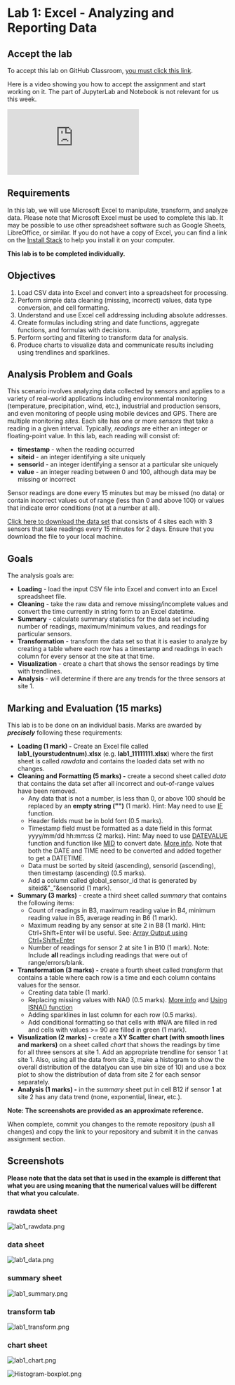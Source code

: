 Lab 1: Excel - Analyzing and Reporting Data
===========================================

## Accept the lab

To accept this lab on GitHub Classroom, [you must click this link](https://classroom.github.com/a/LT5XhYBO).

Here is a video showing you how to accept the assignment and start working on it.
The part of JupyterLab and Notebook is not relevant for us this week.

<div class="container youtube">
<iframe class="responsive-iframe" src="https://www.youtube-nocookie.com/embed/OrfFTdkghZ4" frameborder="0" allow="accelerometer; autoplay="0"; encrypted-media; gyroscope; picture-in-picture" allowfullscreen></iframe>
</div>

## Requirements

In this lab, we will use Microsoft Excel to manipulate, transform, and analyze data. Please note that Microsoft Excel must be used to complete this lab. It may be possible to use other spreadsheet software such as Google Sheets, LibreOffice, or similar. If you do not have a copy of Excel, you can find a link on the [Install Stack](https://firas.moosvi.com/courses/data301/notes/week02/lab.html) to help you install it on your computer.

**This lab is to be completed individually.**

## **Objectives**

1.  Load CSV data into Excel and convert into a spreadsheet for processing.
2.  Perform simple data cleaning (missing, incorrect) values, data type conversion, and cell formatting.
3.  Understand and use Excel cell addressing including absolute addresses.
4.  Create formulas including string and date functions, aggregate functions, and formulas with decisions.
5.  Perform sorting and filtering to transform data for analysis.
6.  Produce charts to visualize data and communicate results including using trendlines and sparklines.

## **Analysis Problem and Goals**

This scenario involves analyzing data collected by sensors and applies to a variety of real-world applications including environmental monitoring (temperature, precipitation, wind, etc.), industrial and production sensors, and even monitoring of people using mobile devices and GPS. There are multiple monitoring _sites_. Each site has one or more _sensors_ that take a reading in a given interval. Typically, _readings_ are either an integer or floating-point value. In this lab, each reading will consist of:

-   **timestamp** \- when the reading occurred
-   **siteid** \- an integer identifying a site uniquely
-   **sensorid** \- an integer identifying a sensor at a particular site uniquely
-   **value** \- an integer reading between 0 and 100, although data may be missing or incorrect

Sensor readings are done every 15 minutes but may be missed (no data) or contain incorrect values out of range (less than 0 and above 100) or values that indicate error conditions (not at a number at all).

[Click here to download the data set](./data.csv?canvas_download=1&canvas_qs_wrap=1 "data.csv") that consists of 4 sites each with 3 sensors that take readings every 15 minutes for 2 days. Ensure that you download the file to your local machine.

## **Goals**

The analysis goals are:

-   **Loading** \- load the input CSV file into Excel and convert into an Excel spreadsheet file.
-   **Cleaning** \- take the raw data and remove missing/incomplete values and convert the time currently in string form to an Excel datetime.
-   **Summary** \- calculate summary statistics for the data set including number of readings, maximum/minimum values, and readings for particular sensors.
-   **Transformation** \- transform the data set so that it is easier to analyze by creating a table where each row has a timestamp and readings in each column for every sensor at the site at that time.
-   **Visualization** \- create a chart that shows the sensor readings by time with trendlines.
-   **Analysis** \- will determine if there are any trends for the three sensors at site 1.

## **Marking and Evaluation (15 marks)**

This lab is to be done on an individual basis. Marks are awarded by **_precisely_** following these requirements:

-   **Loading (1 mark) -** Create an Excel file called **lab1\_(yourstudentnum).xlsx** (e.g. **lab1\_11111111.xlsx**) where the first sheet is called _rawdata_ and contains the loaded data set with no changes.
-   **Cleaning and Formatting (5 marks) -** create a second sheet called _data_ that contains the data set after all incorrect and out-of-range values have been removed.
    -   Any data that is not a number, is less than 0, or above 100 should be replaced by an **empty string ("")** (1 mark). Hint: May need to use [IF](https://support.office.com/en-us/article/IF-function-69aed7c9-4e8a-4755-a9bc-aa8bbff73be2) function.
    -   Header fields must be in bold font (0.5 marks).
    -   Timestamp field must be formatted as a date field in this format yyyy/mm/dd hh:mm:ss (2 marks). Hint: May need to use [DATEVALUE](https://support.office.com/en-us/article/DATEVALUE-function-df8b07d4-7761-4a93-bc33-b7471bbff252) function and function like [MID](https://support.office.com/en-us/article/MID-MIDB-functions-d5f9e25c-d7d6-472e-b568-4ecb12433028) to convert date. [More info](http://chandoo.org/wp/2010/03/23/text-to-date-convertion/). Note that both the DATE and TIME need to be converted and added together to get a DATETIME.
    -   Data must be sorted by siteid (ascending), sensorid (ascending), then timestamp (ascending) (0.5 marks).
    -   Add a column called global\_sensor\_id that is generated by siteid&"\_"&sensorid (1 mark).
-   **Summary (3 marks)** \- create a third sheet called _summary_ that contains the following items:
    -   Count of readings in B3, maximum reading value in B4, minimum reading value in B5, average reading in B6 (1 mark).
    -   Maximum reading by any sensor at site 2 in B8 (1 mark). Hint: Ctrl+Shift+Enter will be useful. See: [Array Output using Ctrl+Shift+Enter](http://superuser.com/questions/674566/when-to-use-ctrlshiftenter-and-when-to-use-enter-in-excel)
    -   Number of readings for sensor 2 at site 1 in B10 (1 mark). Note: Include **all** readings including readings that were out of range/errors/blank.
-   **Transformation (3 marks) -** create a fourth sheet called _transform_ that contains a table where each row is a time and each column contains values for the sensor.
    -   Creating data table (1 mark).
    -   Replacing missing values with NA() (0.5 marks). [More info](http://www.criticaltosuccess.com/when-data-points-are-bad-or-missing-how-do-you-create-a-usable-and-decent-looking-excel-chart/) and [Using ISNA() function](http://www.extendoffice.com/documents/excel/2487-excel-conditional-formatting-if-na.html#a1)
    -   Adding sparklines in last column for each row (0.5 marks).
    -   Add conditional formatting so that cells with #N/A are filled in red and cells with values >= 90 are filled in green (1 mark).
-   **Visualization (2 marks) -** create a **XY Scatter chart (with smooth lines and markers)** on a sheet called _chart_ that shows the readings by time for all three sensors at site 1. Add an appropriate trendline for sensor 1 at site 1. Also, using all the data from site 3, make a histogram to show the overall distribution of the data(you can use bin size of 10) and use a box plot to show the distribution of data from site 2 for each sensor separately.
-   **Analysis (1 marks) -** in the _summary_ sheet put in cell B12 if sensor 1 at site 2 has any data trend (none, exponential, linear, etc.).

**Note: The screenshots are provided as an approximate reference.**

When complete, commit you changes to the remote repository (push all changes) and copy the link to your repository and submit it in the canvas assignment section.

## Screenshots

**Please note that the data set that is used in the example is different that what you are using meaning that the numerical values will be different that what you calculate.**

### rawdata sheet

![lab1_rawdata.png](../images/lab1_rawdata.png?canvas_download=1)

### data sheet

![lab1_data.png](../images/lab1_data.png?canvas_download=1)

### summary sheet

![lab1_summary.png](../images/lab1_summary.png?canvas_download=1)

### transform tab

![lab1_transform.png](../images/lab1_transform.png?canvas_download=1)

### chart sheet

![lab1_chart.png](../images/lab1_chart.png?canvas_download=1)

![Histogram-boxplot.png](../images/Histogram-boxplot.png?canvas_download=1)